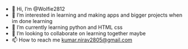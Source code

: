- 👋 Hi, I’m @Wolfie2812
- 👀 I’m interested in learning and making apps and bigger projects when im done learning 
- 🌱 I’m currently learning python and HTML css
- 💞️ I’m looking to collaborate on learning together maybe
- 📫 How to reach me kumar.nirav2805@gmail.com

<!---
Wolfie2812/Wolfie2812 is a ✨ special ✨ repository because its `README.md` (this file) appears on your GitHub profile.
You can click the Preview link to take a look at your changes.
--->
